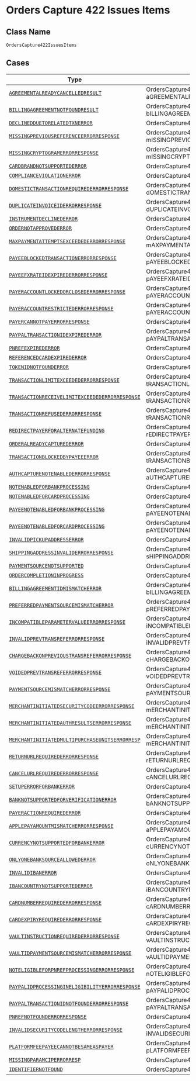 
# Orders Capture 422 Issues Items

## Class Name

`OrdersCapture422IssuesItems`

## Cases

| Type | Factory Method |
|  --- | --- |
| [`AGREEMENTALREADYCANCELLEDRESULT`](../../../doc/models/agreementalreadycancelledresult.md) | OrdersCapture422IssuesItems.fromAGREEMENTALREADYCANCELLEDRESULT(AGREEMENTALREADYCANCELLEDRESULT aGREEMENTALREADYCANCELLEDRESULT) |
| [`BILLINGAGREEMENTNOTFOUNDRESULT`](../../../doc/models/billingagreementnotfoundresult.md) | OrdersCapture422IssuesItems.fromBILLINGAGREEMENTNOTFOUNDRESULT(BILLINGAGREEMENTNOTFOUNDRESULT bILLINGAGREEMENTNOTFOUNDRESULT) |
| [`DECLINEDDUETORELATEDTXNERROR`](../../../doc/models/declinedduetorelatedtxnerror.md) | OrdersCapture422IssuesItems.fromDECLINEDDUETORELATEDTXNERROR(DECLINEDDUETORELATEDTXNERROR dECLINEDDUETORELATEDTXNERROR) |
| [`MISSINGPREVIOUSREFERENCEERRORRESPONSE`](../../../doc/models/missingpreviousreferenceerrorresponse.md) | OrdersCapture422IssuesItems.fromMISSINGPREVIOUSREFERENCEERRORRESPONSE(MISSINGPREVIOUSREFERENCEERRORRESPONSE mISSINGPREVIOUSREFERENCEERRORRESPONSE) |
| [`MISSINGCRYPTOGRAMERRORRESPONSE`](../../../doc/models/missingcryptogramerrorresponse.md) | OrdersCapture422IssuesItems.fromMISSINGCRYPTOGRAMERRORRESPONSE(MISSINGCRYPTOGRAMERRORRESPONSE mISSINGCRYPTOGRAMERRORRESPONSE) |
| [`CARDBRANDNOTSUPPORTEDERROR`](../../../doc/models/cardbrandnotsupportederror.md) | OrdersCapture422IssuesItems.fromCARDBRANDNOTSUPPORTEDERROR(CARDBRANDNOTSUPPORTEDERROR cARDBRANDNOTSUPPORTEDERROR) |
| [`COMPLIANCEVIOLATIONERROR`](../../../doc/models/complianceviolationerror.md) | OrdersCapture422IssuesItems.fromCOMPLIANCEVIOLATIONERROR(COMPLIANCEVIOLATIONERROR cOMPLIANCEVIOLATIONERROR) |
| [`DOMESTICTRANSACTIONREQUIREDERRORRESPONSE`](../../../doc/models/domestictransactionrequirederrorresponse.md) | OrdersCapture422IssuesItems.fromDOMESTICTRANSACTIONREQUIREDERRORRESPONSE(DOMESTICTRANSACTIONREQUIREDERRORRESPONSE dOMESTICTRANSACTIONREQUIREDERRORRESPONSE) |
| [`DUPLICATEINVOICEIDERRORRESPONSE`](../../../doc/models/duplicateinvoiceiderrorresponse.md) | OrdersCapture422IssuesItems.fromDUPLICATEINVOICEIDERRORRESPONSE(DUPLICATEINVOICEIDERRORRESPONSE dUPLICATEINVOICEIDERRORRESPONSE) |
| [`INSTRUMENTDECLINEDERROR`](../../../doc/models/instrumentdeclinederror.md) | OrdersCapture422IssuesItems.fromINSTRUMENTDECLINEDERROR(INSTRUMENTDECLINEDERROR iNSTRUMENTDECLINEDERROR) |
| [`ORDERNOTAPPROVEDERROR`](../../../doc/models/ordernotapprovederror.md) | OrdersCapture422IssuesItems.fromORDERNOTAPPROVEDERROR(ORDERNOTAPPROVEDERROR oRDERNOTAPPROVEDERROR) |
| [`MAXPAYMENTATTEMPTSEXCEEDEDERRORRESPONSE`](../../../doc/models/maxpaymentattemptsexceedederrorresponse.md) | OrdersCapture422IssuesItems.fromMAXPAYMENTATTEMPTSEXCEEDEDERRORRESPONSE(MAXPAYMENTATTEMPTSEXCEEDEDERRORRESPONSE mAXPAYMENTATTEMPTSEXCEEDEDERRORRESPONSE) |
| [`PAYEEBLOCKEDTRANSACTIONERRORRESPONSE`](../../../doc/models/payeeblockedtransactionerrorresponse.md) | OrdersCapture422IssuesItems.fromPAYEEBLOCKEDTRANSACTIONERRORRESPONSE(PAYEEBLOCKEDTRANSACTIONERRORRESPONSE pAYEEBLOCKEDTRANSACTIONERRORRESPONSE) |
| [`PAYEEFXRATEIDEXPIREDERRORRESPONSE`](../../../doc/models/payeefxrateidexpirederrorresponse.md) | OrdersCapture422IssuesItems.fromPAYEEFXRATEIDEXPIREDERRORRESPONSE(PAYEEFXRATEIDEXPIREDERRORRESPONSE pAYEEFXRATEIDEXPIREDERRORRESPONSE) |
| [`PAYERACCOUNTLOCKEDORCLOSEDERRORRESPONSE`](../../../doc/models/payeraccountlockedorclosederrorresponse.md) | OrdersCapture422IssuesItems.fromPAYERACCOUNTLOCKEDORCLOSEDERRORRESPONSE(PAYERACCOUNTLOCKEDORCLOSEDERRORRESPONSE pAYERACCOUNTLOCKEDORCLOSEDERRORRESPONSE) |
| [`PAYERACCOUNTRESTRICTEDERRORRESPONSE`](../../../doc/models/payeraccountrestrictederrorresponse.md) | OrdersCapture422IssuesItems.fromPAYERACCOUNTRESTRICTEDERRORRESPONSE(PAYERACCOUNTRESTRICTEDERRORRESPONSE pAYERACCOUNTRESTRICTEDERRORRESPONSE) |
| [`PAYERCANNOTPAYERRORRESPONSE`](../../../doc/models/payercannotpayerrorresponse.md) | OrdersCapture422IssuesItems.fromPAYERCANNOTPAYERRORRESPONSE(PAYERCANNOTPAYERRORRESPONSE pAYERCANNOTPAYERRORRESPONSE) |
| [`PAYPALTRANSACTIONIDEXPIREDERROR`](../../../doc/models/paypaltransactionidexpirederror.md) | OrdersCapture422IssuesItems.fromPAYPALTRANSACTIONIDEXPIREDERROR(PAYPALTRANSACTIONIDEXPIREDERROR pAYPALTRANSACTIONIDEXPIREDERROR) |
| [`PNREFEXPIREDERROR`](../../../doc/models/pnrefexpirederror.md) | OrdersCapture422IssuesItems.fromPNREFEXPIREDERROR(PNREFEXPIREDERROR pNREFEXPIREDERROR) |
| [`REFERENCEDCARDEXPIREDERROR`](../../../doc/models/referencedcardexpirederror.md) | OrdersCapture422IssuesItems.fromREFERENCEDCARDEXPIREDERROR(REFERENCEDCARDEXPIREDERROR rEFERENCEDCARDEXPIREDERROR) |
| [`TOKENIDNOTFOUNDERROR`](../../../doc/models/tokenidnotfounderror.md) | OrdersCapture422IssuesItems.fromTOKENIDNOTFOUNDERROR(TOKENIDNOTFOUNDERROR tOKENIDNOTFOUNDERROR) |
| [`TRANSACTIONLIMITEXCEEDEDERRORRESPONSE`](../../../doc/models/transactionlimitexceedederrorresponse.md) | OrdersCapture422IssuesItems.fromTRANSACTIONLIMITEXCEEDEDERRORRESPONSE(TRANSACTIONLIMITEXCEEDEDERRORRESPONSE tRANSACTIONLIMITEXCEEDEDERRORRESPONSE) |
| [`TRANSACTIONRECEIVELIMITEXCEEDEDERRORRESPONSE`](../../../doc/models/transactionreceivelimitexceedederrorresponse.md) | OrdersCapture422IssuesItems.fromTRANSACTIONRECEIVELIMITEXCEEDEDERRORRESPONSE(TRANSACTIONRECEIVELIMITEXCEEDEDERRORRESPONSE tRANSACTIONRECEIVELIMITEXCEEDEDERRORRESPONSE) |
| [`TRANSACTIONREFUSEDERRORRESPONSE`](../../../doc/models/transactionrefusederrorresponse.md) | OrdersCapture422IssuesItems.fromTRANSACTIONREFUSEDERRORRESPONSE(TRANSACTIONREFUSEDERRORRESPONSE tRANSACTIONREFUSEDERRORRESPONSE) |
| [`REDIRECTPAYERFORALTERNATEFUNDING`](../../../doc/models/redirectpayerforalternatefunding.md) | OrdersCapture422IssuesItems.fromREDIRECTPAYERFORALTERNATEFUNDING(REDIRECTPAYERFORALTERNATEFUNDING rEDIRECTPAYERFORALTERNATEFUNDING) |
| [`ORDERALREADYCAPTUREDERROR`](../../../doc/models/orderalreadycapturederror.md) | OrdersCapture422IssuesItems.fromORDERALREADYCAPTUREDERROR(ORDERALREADYCAPTUREDERROR oRDERALREADYCAPTUREDERROR) |
| [`TRANSACTIONBLOCKEDBYPAYEEERROR`](../../../doc/models/transactionblockedbypayeeerror.md) | OrdersCapture422IssuesItems.fromTRANSACTIONBLOCKEDBYPAYEEERROR(TRANSACTIONBLOCKEDBYPAYEEERROR tRANSACTIONBLOCKEDBYPAYEEERROR) |
| [`AUTHCAPTURENOTENABLEDERRORRESPONSE`](../../../doc/models/authcapturenotenablederrorresponse.md) | OrdersCapture422IssuesItems.fromAUTHCAPTURENOTENABLEDERRORRESPONSE(AUTHCAPTURENOTENABLEDERRORRESPONSE aUTHCAPTURENOTENABLEDERRORRESPONSE) |
| [`NOTENABLEDFORBANKPROCESSING`](../../../doc/models/notenabledforbankprocessing.md) | OrdersCapture422IssuesItems.fromNOTENABLEDFORBANKPROCESSING(NOTENABLEDFORBANKPROCESSING nOTENABLEDFORBANKPROCESSING) |
| [`NOTENABLEDFORCARDPROCESSING`](../../../doc/models/notenabledforcardprocessing.md) | OrdersCapture422IssuesItems.fromNOTENABLEDFORCARDPROCESSING(NOTENABLEDFORCARDPROCESSING nOTENABLEDFORCARDPROCESSING) |
| [`PAYEENOTENABLEDFORBANKPROCESSING`](../../../doc/models/payeenotenabledforbankprocessing.md) | OrdersCapture422IssuesItems.fromPAYEENOTENABLEDFORBANKPROCESSING(PAYEENOTENABLEDFORBANKPROCESSING pAYEENOTENABLEDFORBANKPROCESSING) |
| [`PAYEENOTENABLEDFORCARDPROCESSING`](../../../doc/models/payeenotenabledforcardprocessing.md) | OrdersCapture422IssuesItems.fromPAYEENOTENABLEDFORCARDPROCESSING(PAYEENOTENABLEDFORCARDPROCESSING pAYEENOTENABLEDFORCARDPROCESSING) |
| [`INVALIDPICKUPADDRESSERROR`](../../../doc/models/invalidpickupaddresserror.md) | OrdersCapture422IssuesItems.fromINVALIDPICKUPADDRESSERROR(INVALIDPICKUPADDRESSERROR iNVALIDPICKUPADDRESSERROR) |
| [`SHIPPINGADDRESSINVALIDERRORRESPONSE`](../../../doc/models/shippingaddressinvaliderrorresponse.md) | OrdersCapture422IssuesItems.fromSHIPPINGADDRESSINVALIDERRORRESPONSE(SHIPPINGADDRESSINVALIDERRORRESPONSE sHIPPINGADDRESSINVALIDERRORRESPONSE) |
| [`PAYMENTSOURCENOTSUPPORTED`](../../../doc/models/paymentsourcenotsupported.md) | OrdersCapture422IssuesItems.fromPAYMENTSOURCENOTSUPPORTED(PAYMENTSOURCENOTSUPPORTED pAYMENTSOURCENOTSUPPORTED) |
| [`ORDERCOMPLETIONINPROGRESS`](../../../doc/models/ordercompletioninprogress.md) | OrdersCapture422IssuesItems.fromORDERCOMPLETIONINPROGRESS(ORDERCOMPLETIONINPROGRESS oRDERCOMPLETIONINPROGRESS) |
| [`BILLINGAGREEMENTIDMISMATCHERROR`](../../../doc/models/billingagreementidmismatcherror.md) | OrdersCapture422IssuesItems.fromBILLINGAGREEMENTIDMISMATCHERROR(BILLINGAGREEMENTIDMISMATCHERROR bILLINGAGREEMENTIDMISMATCHERROR) |
| [`PREFERREDPAYMENTSOURCEMISMATCHERROR`](../../../doc/models/preferredpaymentsourcemismatcherror.md) | OrdersCapture422IssuesItems.fromPREFERREDPAYMENTSOURCEMISMATCHERROR(PREFERREDPAYMENTSOURCEMISMATCHERROR pREFERREDPAYMENTSOURCEMISMATCHERROR) |
| [`INCOMPATIBLEPARAMETERVALUEERRORRESPONSE`](../../../doc/models/incompatibleparametervalueerrorresponse.md) | OrdersCapture422IssuesItems.fromINCOMPATIBLEPARAMETERVALUEERRORRESPONSE(INCOMPATIBLEPARAMETERVALUEERRORRESPONSE iNCOMPATIBLEPARAMETERVALUEERRORRESPONSE) |
| [`INVALIDPREVTRANSREFERRORRESPONSE`](../../../doc/models/invalidprevtransreferrorresponse.md) | OrdersCapture422IssuesItems.fromINVALIDPREVTRANSREFERRORRESPONSE(INVALIDPREVTRANSREFERRORRESPONSE iNVALIDPREVTRANSREFERRORRESPONSE) |
| [`CHARGEBACKONPREVIOUSTRANSREFERRORRESPONSE`](../../../doc/models/chargebackonprevioustransreferrorresponse.md) | OrdersCapture422IssuesItems.fromCHARGEBACKONPREVIOUSTRANSREFERRORRESPONSE(CHARGEBACKONPREVIOUSTRANSREFERRORRESPONSE cHARGEBACKONPREVIOUSTRANSREFERRORRESPONSE) |
| [`VOIDEDPREVTRANSREFERRORRESPONSE`](../../../doc/models/voidedprevtransreferrorresponse.md) | OrdersCapture422IssuesItems.fromVOIDEDPREVTRANSREFERRORRESPONSE(VOIDEDPREVTRANSREFERRORRESPONSE vOIDEDPREVTRANSREFERRORRESPONSE) |
| [`PAYMENTSOURCEMISMATCHERRORRESPONSE`](../../../doc/models/paymentsourcemismatcherrorresponse.md) | OrdersCapture422IssuesItems.fromPAYMENTSOURCEMISMATCHERRORRESPONSE(PAYMENTSOURCEMISMATCHERRORRESPONSE pAYMENTSOURCEMISMATCHERRORRESPONSE) |
| [`MERCHANTINITIATEDSECURITYCODEERRORRESPONSE`](../../../doc/models/merchantinitiatedsecuritycodeerrorresponse.md) | OrdersCapture422IssuesItems.fromMERCHANTINITIATEDSECURITYCODEERRORRESPONSE(MERCHANTINITIATEDSECURITYCODEERRORRESPONSE mERCHANTINITIATEDSECURITYCODEERRORRESPONSE) |
| [`MERCHANTINITIATEDAUTHRESULTSERRORRESPONSE`](../../../doc/models/merchantinitiatedauthresultserrorresponse.md) | OrdersCapture422IssuesItems.fromMERCHANTINITIATEDAUTHRESULTSERRORRESPONSE(MERCHANTINITIATEDAUTHRESULTSERRORRESPONSE mERCHANTINITIATEDAUTHRESULTSERRORRESPONSE) |
| [`MERCHANTINITIATEDMULTIPURCHASEUNITSERRORRESP`](../../../doc/models/merchantinitiatedmultipurchaseunitserrorresp.md) | OrdersCapture422IssuesItems.fromMERCHANTINITIATEDMULTIPURCHASEUNITSERRORRESP(MERCHANTINITIATEDMULTIPURCHASEUNITSERRORRESP mERCHANTINITIATEDMULTIPURCHASEUNITSERRORRESP) |
| [`RETURNURLREQUIREDERRORRESPONSE`](../../../doc/models/returnurlrequirederrorresponse.md) | OrdersCapture422IssuesItems.fromRETURNURLREQUIREDERRORRESPONSE(RETURNURLREQUIREDERRORRESPONSE rETURNURLREQUIREDERRORRESPONSE) |
| [`CANCELURLREQUIREDERRORRESPONSE`](../../../doc/models/cancelurlrequirederrorresponse.md) | OrdersCapture422IssuesItems.fromCANCELURLREQUIREDERRORRESPONSE(CANCELURLREQUIREDERRORRESPONSE cANCELURLREQUIREDERRORRESPONSE) |
| [`SETUPERRORFORBANKERROR`](../../../doc/models/setuperrorforbankerror.md) | OrdersCapture422IssuesItems.fromSETUPERRORFORBANKERROR(SETUPERRORFORBANKERROR sETUPERRORFORBANKERROR) |
| [`BANKNOTSUPPORTEDFORVERIFICATIONERROR`](../../../doc/models/banknotsupportedforverificationerror.md) | OrdersCapture422IssuesItems.fromBANKNOTSUPPORTEDFORVERIFICATIONERROR(BANKNOTSUPPORTEDFORVERIFICATIONERROR bANKNOTSUPPORTEDFORVERIFICATIONERROR) |
| [`PAYERACTIONREQUIREDERROR`](../../../doc/models/payeractionrequirederror.md) | OrdersCapture422IssuesItems.fromPAYERACTIONREQUIREDERROR(PAYERACTIONREQUIREDERROR pAYERACTIONREQUIREDERROR) |
| [`APPLEPAYAMOUNTMISMATCHERRORRESPONSE`](../../../doc/models/applepayamountmismatcherrorresponse.md) | OrdersCapture422IssuesItems.fromAPPLEPAYAMOUNTMISMATCHERRORRESPONSE(APPLEPAYAMOUNTMISMATCHERRORRESPONSE aPPLEPAYAMOUNTMISMATCHERRORRESPONSE) |
| [`CURRENCYNOTSUPPORTEDFORBANKERROR`](../../../doc/models/currencynotsupportedforbankerror.md) | OrdersCapture422IssuesItems.fromCURRENCYNOTSUPPORTEDFORBANKERROR(CURRENCYNOTSUPPORTEDFORBANKERROR cURRENCYNOTSUPPORTEDFORBANKERROR) |
| [`ONLYONEBANKSOURCEALLOWEDERROR`](../../../doc/models/onlyonebanksourceallowederror.md) | OrdersCapture422IssuesItems.fromONLYONEBANKSOURCEALLOWEDERROR(ONLYONEBANKSOURCEALLOWEDERROR oNLYONEBANKSOURCEALLOWEDERROR) |
| [`INVALIDIBANERROR`](../../../doc/models/invalidibanerror.md) | OrdersCapture422IssuesItems.fromINVALIDIBANERROR(INVALIDIBANERROR iNVALIDIBANERROR) |
| [`IBANCOUNTRYNOTSUPPORTEDERROR`](../../../doc/models/ibancountrynotsupportederror.md) | OrdersCapture422IssuesItems.fromIBANCOUNTRYNOTSUPPORTEDERROR(IBANCOUNTRYNOTSUPPORTEDERROR iBANCOUNTRYNOTSUPPORTEDERROR) |
| [`CARDNUMBERREQUIREDERRORRESPONSE`](../../../doc/models/cardnumberrequirederrorresponse.md) | OrdersCapture422IssuesItems.fromCARDNUMBERREQUIREDERRORRESPONSE(CARDNUMBERREQUIREDERRORRESPONSE cARDNUMBERREQUIREDERRORRESPONSE) |
| [`CARDEXPIRYREQUIREDERRORRESPONSE`](../../../doc/models/cardexpiryrequirederrorresponse.md) | OrdersCapture422IssuesItems.fromCARDEXPIRYREQUIREDERRORRESPONSE(CARDEXPIRYREQUIREDERRORRESPONSE cARDEXPIRYREQUIREDERRORRESPONSE) |
| [`VAULTINSTRUCTIONREQUIREDERRORRESPONSE`](../../../doc/models/vaultinstructionrequirederrorresponse.md) | OrdersCapture422IssuesItems.fromVAULTINSTRUCTIONREQUIREDERRORRESPONSE(VAULTINSTRUCTIONREQUIREDERRORRESPONSE vAULTINSTRUCTIONREQUIREDERRORRESPONSE) |
| [`VAULTIDPAYMENTSOURCEMISMATCHERRORRESPONSE`](../../../doc/models/vaultidpaymentsourcemismatcherrorresponse.md) | OrdersCapture422IssuesItems.fromVAULTIDPAYMENTSOURCEMISMATCHERRORRESPONSE(VAULTIDPAYMENTSOURCEMISMATCHERRORRESPONSE vAULTIDPAYMENTSOURCEMISMATCHERRORRESPONSE) |
| [`NOTELIGIBLEFORPNREFPROCESSINGERRORRESPONSE`](../../../doc/models/noteligibleforpnrefprocessingerrorresponse.md) | OrdersCapture422IssuesItems.fromNOTELIGIBLEFORPNREFPROCESSINGERRORRESPONSE(NOTELIGIBLEFORPNREFPROCESSINGERRORRESPONSE nOTELIGIBLEFORPNREFPROCESSINGERRORRESPONSE) |
| [`PAYPALIDPROCESSINGINELIGIBILITYERRORRESPONSE`](../../../doc/models/paypalidprocessingineligibilityerrorresponse.md) | OrdersCapture422IssuesItems.fromPAYPALIDPROCESSINGINELIGIBILITYERRORRESPONSE(PAYPALIDPROCESSINGINELIGIBILITYERRORRESPONSE pAYPALIDPROCESSINGINELIGIBILITYERRORRESPONSE) |
| [`PAYPALTRANSACTIONIDNOTFOUNDERRORRESPONSE`](../../../doc/models/paypaltransactionidnotfounderrorresponse.md) | OrdersCapture422IssuesItems.fromPAYPALTRANSACTIONIDNOTFOUNDERRORRESPONSE(PAYPALTRANSACTIONIDNOTFOUNDERRORRESPONSE pAYPALTRANSACTIONIDNOTFOUNDERRORRESPONSE) |
| [`PNREFNOTFOUNDERRORRESPONSE`](../../../doc/models/pnrefnotfounderrorresponse.md) | OrdersCapture422IssuesItems.fromPNREFNOTFOUNDERRORRESPONSE(PNREFNOTFOUNDERRORRESPONSE pNREFNOTFOUNDERRORRESPONSE) |
| [`INVALIDSECURITYCODELENGTHERRORRESPONSE`](../../../doc/models/invalidsecuritycodelengtherrorresponse.md) | OrdersCapture422IssuesItems.fromINVALIDSECURITYCODELENGTHERRORRESPONSE(INVALIDSECURITYCODELENGTHERRORRESPONSE iNVALIDSECURITYCODELENGTHERRORRESPONSE) |
| [`PLATFORMFEEPAYEECANNOTBESAMEASPAYER`](../../../doc/models/platformfeepayeecannotbesameaspayer.md) | OrdersCapture422IssuesItems.fromPLATFORMFEEPAYEECANNOTBESAMEASPAYER(PLATFORMFEEPAYEECANNOTBESAMEASPAYER pLATFORMFEEPAYEECANNOTBESAMEASPAYER) |
| [`MISSINGPARAMCIPERRORRESP`](../../../doc/models/missingparamciperrorresp.md) | OrdersCapture422IssuesItems.fromMISSINGPARAMCIPERRORRESP(MISSINGPARAMCIPERRORRESP mISSINGPARAMCIPERRORRESP) |
| [`IDENTIFIERNOTFOUND`](../../../doc/models/identifiernotfound.md) | OrdersCapture422IssuesItems.fromIDENTIFIERNOTFOUND(IDENTIFIERNOTFOUND iDENTIFIERNOTFOUND) |

